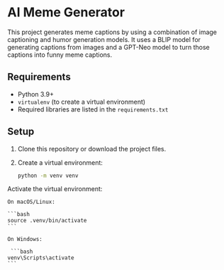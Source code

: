 # AI Meme Generator

This project generates meme captions by using a combination of image captioning and humor generation models. It uses a BLIP model for generating captions from images and a GPT-Neo model to turn those captions into funny meme captions.

## Requirements

- Python 3.9+
- `virtualenv` (to create a virtual environment)
- Required libraries are listed in the `requirements.txt`

## Setup

1. Clone this repository or download the project files.
2. Create a virtual environment:

   ```bash
   python -m venv venv
   ```
Activate the virtual environment:

    On macOS/Linux:

    ```bash
    source .venv/bin/activate
    ```

    On Windows:

     ```bash
    venv\Scripts\activate
    ```